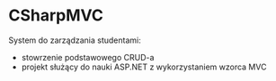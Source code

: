 # CSharpMVC
System do zarządzania studentami:
 - stowrzenie podstawowego CRUD-a
 - projekt służący do nauki ASP.NET z wykorzystaniem wzorca MVC
